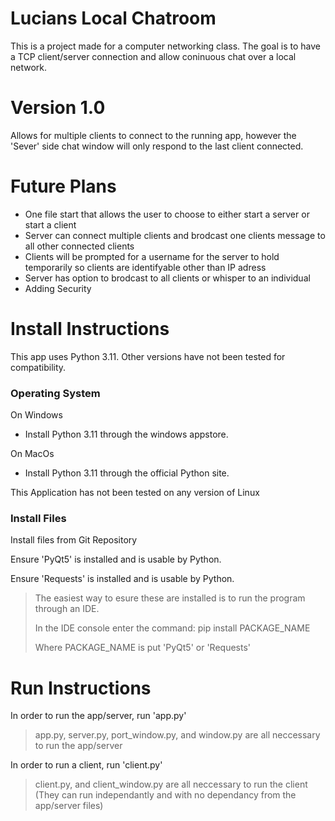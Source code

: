 # Lucians Local Chatroom
This is a project made for a computer networking class. The goal is to have a TCP client/server connection and allow coninuous chat over a local network.

# Version 1.0
Allows for multiple clients to connect to the running app, however the 'Sever' side chat window will only respond to the last client connected.

# Future Plans
  - One file start that allows the user to choose to either start a server or start a client
  - Server can connect multiple clients and brodcast one clients message to all other connected clients
  - Clients will be prompted for a username for the server to hold temporarily so clients are identifyable other than IP adress
  - Server has option to brodcast to all clients or whisper to an individual
  - Adding Security

# Install Instructions

This app uses Python 3.11. Other versions have not been tested for compatibility.

### Operating System
On Windows
- Install Python 3.11 through the windows appstore.
    
On MacOs
- Install Python 3.11 through the official Python site.
    
This Application has not been tested on any version of Linux

### Install Files

Install files from Git Repository

Ensure 'PyQt5' is installed and is usable by Python.

Ensure 'Requests' is installed and is usable by Python.

> The easiest way to esure these are installed is to run the program through an IDE.
> 
> In the IDE console enter the command: pip install PACKAGE_NAME
> 
> Where PACKAGE_NAME is put 'PyQt5' or 'Requests'

# Run Instructions

In order to run the app/server, run 'app.py'
> app.py, server.py, port_window.py, and window.py are all neccessary to run the app/server

In order to run a client, run 'client.py'
> client.py, and client_window.py are all neccessary to run the client (They can run independantly and with no dependancy from the app/server files)
